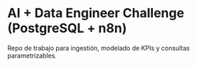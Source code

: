 # AI + Data Engineer Challenge (PostgreSQL + n8n)
Repo de trabajo para ingestión, modelado de KPIs y consultas parametrizables.
